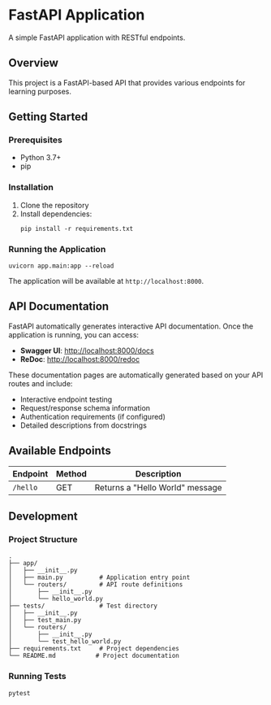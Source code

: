 # FastAPI Application

A simple FastAPI application with RESTful endpoints.

## Overview

This project is a FastAPI-based API that provides various endpoints for learning purposes.

## Getting Started

### Prerequisites

- Python 3.7+
- pip

### Installation

1. Clone the repository
2. Install dependencies:
   ```
   pip install -r requirements.txt
   ```

### Running the Application

```
uvicorn app.main:app --reload
```

The application will be available at `http://localhost:8000`.

## API Documentation

FastAPI automatically generates interactive API documentation. Once the application is running, you can access:

- **Swagger UI**: [http://localhost:8000/docs](http://localhost:8000/docs)
- **ReDoc**: [http://localhost:8000/redoc](http://localhost:8000/redoc)

These documentation pages are automatically generated based on your API routes and include:
- Interactive endpoint testing
- Request/response schema information
- Authentication requirements (if configured)
- Detailed descriptions from docstrings

## Available Endpoints

| Endpoint | Method | Description |
|----------|--------|-------------|
| `/hello` | GET | Returns a "Hello World" message |

## Development

### Project Structure

```
.
├── app/
│   ├── __init__.py
│   ├── main.py          # Application entry point
│   └── routers/         # API route definitions
│       ├── __init__.py
│       └── hello_world.py
├── tests/               # Test directory
│   ├── __init__.py
│   ├── test_main.py
│   └── routers/
│       ├── __init__.py
│       └── test_hello_world.py
├── requirements.txt     # Project dependencies
└── README.md           # Project documentation
```

### Running Tests

```
pytest
```
